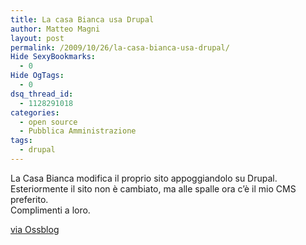 ```yaml
---
title: La casa Bianca usa Drupal
author: Matteo Magni
layout: post
permalink: /2009/10/26/la-casa-bianca-usa-drupal/
Hide SexyBookmarks:
  - 0
Hide OgTags:
  - 0
dsq_thread_id:
  - 1128291018
categories:
  - open source
  - Pubblica Amministrazione
tags:
  - drupal
---
```

La Casa Bianca modifica il proprio sito appoggiandolo su Drupal. Esteriormente il sito non è cambiato, ma alle spalle ora c&#8217;è il mio CMS preferito.  
Complimenti a loro.

[via Ossblog ][1]

<div class='kindleWidget kindleLight' >
  
</div>



 [1]: http://www.ossblog.it/post/5290/la-casa-bianca-passa-a-drupal-e-apre-il-codice-al-pubblico